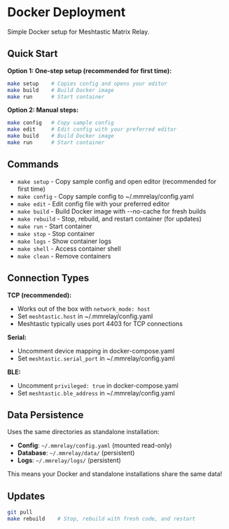 # Docker Deployment

Simple Docker setup for Meshtastic Matrix Relay.

## Quick Start

**Option 1: One-step setup (recommended for first time):**
```bash
make setup    # Copies config and opens your editor
make build    # Build Docker image
make run      # Start container
```

**Option 2: Manual steps:**
```bash
make config   # Copy sample config
make edit     # Edit config with your preferred editor
make build    # Build Docker image
make run      # Start container
```

## Commands

- `make setup` - Copy sample config and open editor (recommended for first time)
- `make config` - Copy sample config to ~/.mmrelay/config.yaml
- `make edit` - Edit config file with your preferred editor
- `make build` - Build Docker image with --no-cache for fresh builds
- `make rebuild` - Stop, rebuild, and restart container (for updates)
- `make run` - Start container
- `make stop` - Stop container
- `make logs` - Show container logs
- `make shell` - Access container shell
- `make clean` - Remove containers

## Connection Types

**TCP (recommended):**
- Works out of the box with `network_mode: host`
- Set `meshtastic.host` in ~/.mmrelay/config.yaml
- Meshtastic typically uses port 4403 for TCP connections

**Serial:**
- Uncomment device mapping in docker-compose.yaml
- Set `meshtastic.serial_port` in ~/.mmrelay/config.yaml

**BLE:**
- Uncomment `privileged: true` in docker-compose.yaml
- Set `meshtastic.ble_address` in ~/.mmrelay/config.yaml

## Data Persistence

Uses the same directories as standalone installation:

- **Config**: `~/.mmrelay/config.yaml` (mounted read-only)
- **Database**: `~/.mmrelay/data/` (persistent)
- **Logs**: `~/.mmrelay/logs/` (persistent)

This means your Docker and standalone installations share the same data!

## Updates

```bash
git pull
make rebuild    # Stop, rebuild with fresh code, and restart
```

